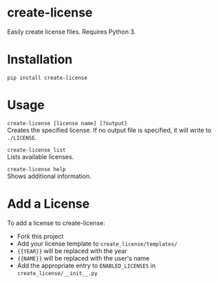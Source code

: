 # create-license

Easily create license files. Requires Python 3.

# Installation

`pip install create-license`

# Usage

`create-license [license name] [?output]`  
Creates the specified license. If no output file is
specified, it will write to `./LICENSE`.

`create-license list`  
Lists available licenses.

`create-license help`  
Shows additional information.

# Add a License

To add a license to create-license:

* Fork this project
* Add your license template to `create_license/templates/`
* `{{YEAR}}` will be replaced with the year
* `{{NAME}}` will be replaced with the user's name
* Add the appropriate entry to `ENABLED_LICENSES` in `create_license/__init__.py`
